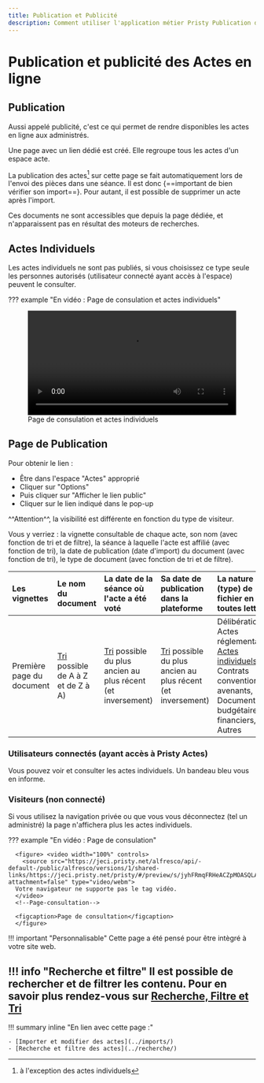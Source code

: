 ```yaml
---
title: Publication et Publicité
description: Comment utiliser l'application métier Pristy Publication des Actes Administratifs
---
```


<!--
  Copyright 2022 - Jeci SARL - https://jeci.fr

  Permission is granted to copy, distribute and/or modify this document
  under the terms of the GNU Free Documentation License, Version 1.3
  or any later version published by the Free Software Foundation;
  with no Invariant Sections, no Front-Cover Texts, and no Back-Cover Texts.
  A copy of the license is included in the section entitled "GNU
  Free Documentation License".

  You should have received a copy of the GNU Free Documentation License
  along with this program.  If not, see http://www.gnu.org/licenses/.
-->

# Publication et publicité des Actes en ligne

## Publication

Aussi appelé publicité, c'est ce qui permet de rendre disponibles les actes en ligne aux administrés.

Une page avec un lien dédié est créé. Elle regroupe tous les actes d'un espace acte.

La publication des actes[^1] sur cette page se fait automatiquement lors de l'envoi des pièces dans une séance. Il est donc {==important de bien vérifier son import==}. Pour autant, il est possible de supprimer un acte après l'import.

Ces documents ne sont accessibles que depuis la page dédiée, et n'apparaissent pas en résultat des moteurs de recherches.

[^1]: à l'exception des actes individuels

## Actes Individuels

Les actes individuels ne sont pas publiés, si vous choisissez ce type seule les personnes autorisés (utilisateur connecté ayant accès à l'espace) peuvent le consulter.

<!--
Il est aussi possible de partager ce document avec un lien direct, à une personne extérieure.
-->

??? example "En vidéo : Page de consulation et actes individuels"
      <figure> <video width="100%" controls>
      <source src="https://jeci.pristy.net/alfresco/api/-default-/public/alfresco/versions/1/shared-links/Yj6UJx1xTeWrqGy65y_Oxw/content?attachment=false" type="video/webm">
      Votre navigateur ne supporte pas le tag vidéo.
      </video>
      <!--Page-de-consulation-ai-->
      <figcaption>Page de consulation et actes individuels</figcaption>
      </figure>

## Page de Publication

Pour obtenir le lien :

-   Être dans l'espace "Actes" approprié
-   Cliquer sur "Options"
-   Puis cliquer sur "Afficher le lien public"
-   Cliquer sur le lien indiqué dans le pop-up

^^Attention^^, la visibilité est différente en fonction du type de visiteur.

Vous y verriez : la vignette consultable de chaque acte, son nom (avec fonction de tri et de filtre), la séance à laquelle l'acte est affilié (avec fonction de tri), la date de publication (date d'import) du document (avec fonction de tri), le type de document (avec fonction de tri et de filtre).

| Les vignettes | Le nom du document | La date de la séance où l'acte a été voté | Sa date de publication dans la plateforme | La nature (type) de fichier en toutes lettres |
| :--- | :--- | :--- | :--- | :---- |
| Première page du document | [Tri](../recherche/#tri) possible de A à Z et de Z à A) | [Tri](../recherche/#tri) possible du plus ancien au plus récent (et inversement) | [Tri](../recherche/#tri) possible du plus ancien au plus récent (et inversement) | Délibération, Actes réglementaires, [Actes individuels](../utilisation/#actes-individuels), Contrats conventions et avenants, Documents budgétaires et financiers, Autres |

### Utilisateurs connectés (ayant accès à Pristy Actes)

Vous pouvez voir et consulter les actes individuels.
Un bandeau bleu vous en informe.

### Visiteurs (non connecté)

Si vous utilisez la navigation privée ou que vous vous déconnectez (tel un administré) la page n'affichera plus les actes individuels.

??? example "En vidéo : Page de consulation"

      <figure> <video width="100%" controls>
        <source src="https://jeci.pristy.net/alfresco/api/-default-/public/alfresco/versions/1/shared-links/https://jeci.pristy.net/pristy/#/preview/s/jyhFRmqFRHeACZpMOASQLA/content?attachment=false" type="video/webm">
      Votre navigateur ne supporte pas le tag vidéo.
      </video>
      <!--Page-consultation-->

      <figcaption>Page de consultation</figcaption>
      </figure>

!!! important "Personnalisable"
      Cette page a été pensé pour être intègré à votre site web.

!!! info "Recherche et filtre"
      Il est possible de rechercher et de filtrer les contenu. Pour en savoir plus rendez-vous sur [Recherche, Filtre et Tri](../recherche/)
---

!!! summary inline "En lien avec cette page :"

    - [Importer et modifier des actes](../imports/)
    - [Recherche et filtre des actes](../recherche/)
